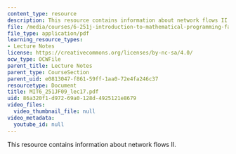 ```yaml
---
content_type: resource
description: This resource contains information about network flows II.
file: /media/courses/6-251j-introduction-to-mathematical-programming-fall-2009/86a320f1d97269a0128d4925121e8679_MIT6_251JF09_lec17.pdf
file_type: application/pdf
learning_resource_types:
- Lecture Notes
license: https://creativecommons.org/licenses/by-nc-sa/4.0/
ocw_type: OCWFile
parent_title: Lecture Notes
parent_type: CourseSection
parent_uid: e0813047-f861-59ff-1aa0-72e4fa246c37
resourcetype: Document
title: MIT6_251JF09_lec17.pdf
uid: 86a320f1-d972-69a0-128d-4925121e8679
video_files:
  video_thumbnail_file: null
video_metadata:
  youtube_id: null
---
```

This resource contains information about network flows II.